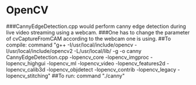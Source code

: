 # OpenCV

###CannyEdgeDetection.cpp would perform canny edge detection during live video streaming using a webcam.
###One has to change the parameter of cvCaptureFromCAM according to the webcam one is using.
##To compile:
command "g++ -I/usr/local/include/opencv -I/usr/local/include/opencv2 -L/usr/local/lib/ -g -o canny  CannyEdgeDetection.cpp -lopencv_core -lopencv_imgproc -lopencv_highgui -lopencv_ml -lopencv_video -lopencv_features2d -lopencv_calib3d -lopencv_objdetect -lopencv_contrib -lopencv_legacy -lopencv_stitching"
##To run:
command "./canny"

